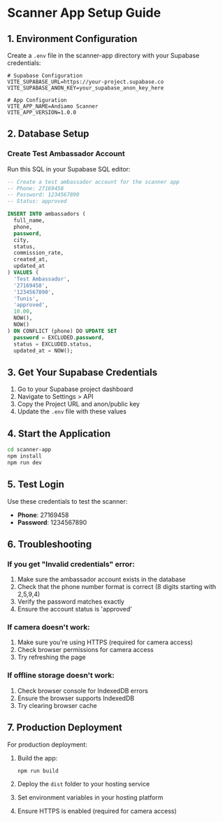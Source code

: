 # Scanner App Setup Guide

## 1. Environment Configuration

Create a `.env` file in the scanner-app directory with your Supabase credentials:

```env
# Supabase Configuration
VITE_SUPABASE_URL=https://your-project.supabase.co
VITE_SUPABASE_ANON_KEY=your_supabase_anon_key_here

# App Configuration
VITE_APP_NAME=Andiamo Scanner
VITE_APP_VERSION=1.0.0
```

## 2. Database Setup

### Create Test Ambassador Account

Run this SQL in your Supabase SQL editor:

```sql
-- Create a test ambassador account for the scanner app
-- Phone: 27169458
-- Password: 1234567890
-- Status: approved

INSERT INTO ambassadors (
  full_name,
  phone,
  password,
  city,
  status,
  commission_rate,
  created_at,
  updated_at
) VALUES (
  'Test Ambassador',
  '27169458',
  '1234567890',
  'Tunis',
  'approved',
  10.00,
  NOW(),
  NOW()
) ON CONFLICT (phone) DO UPDATE SET
  password = EXCLUDED.password,
  status = EXCLUDED.status,
  updated_at = NOW();
```

## 3. Get Your Supabase Credentials

1. Go to your Supabase project dashboard
2. Navigate to Settings > API
3. Copy the Project URL and anon/public key
4. Update the `.env` file with these values

## 4. Start the Application

```bash
cd scanner-app
npm install
npm run dev
```

## 5. Test Login

Use these credentials to test the scanner:
- **Phone**: 27169458
- **Password**: 1234567890

## 6. Troubleshooting

### If you get "Invalid credentials" error:
1. Make sure the ambassador account exists in the database
2. Check that the phone number format is correct (8 digits starting with 2,5,9,4)
3. Verify the password matches exactly
4. Ensure the account status is 'approved'

### If camera doesn't work:
1. Make sure you're using HTTPS (required for camera access)
2. Check browser permissions for camera access
3. Try refreshing the page

### If offline storage doesn't work:
1. Check browser console for IndexedDB errors
2. Ensure the browser supports IndexedDB
3. Try clearing browser cache

## 7. Production Deployment

For production deployment:

1. Build the app:
   ```bash
   npm run build
   ```

2. Deploy the `dist` folder to your hosting service

3. Set environment variables in your hosting platform

4. Ensure HTTPS is enabled (required for camera access) 